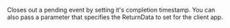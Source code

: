 ﻿Closes out a pending event by setting it's completion timestamp. You can also pass a parameter that specifies the ReturnData to set for the client app.